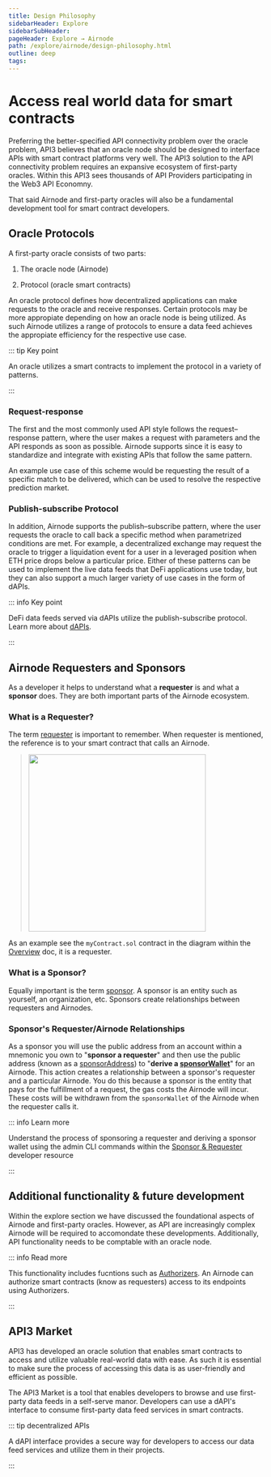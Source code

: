 ```yaml
---
title: Design Philosophy
sidebarHeader: Explore
sidebarSubHeader:
pageHeader: Explore → Airnode
path: /explore/airnode/design-philosophy.html
outline: deep
tags:
---
```


<PageHeader/>

<SearchHighlight/>

# Access real world data for smart contracts

Preferring the better-specified API connectivity problem over the oracle
problem, API3 believes that an oracle node should be designed to interface APIs
with smart contract platforms very well<!-- rather than as a sandbox that can
purportedly be used for any imaginable purpose-->. The API3 solution to the API connectivity
problem requires an expansive ecosystem of first-party oracles. Within this API3
sees thousands of API Providers participating in the Web3 API Economny.

That said Airnode and first-party oracles will also be a fundamental development
tool for smart contract developers.

<!--Any non-essential feature added to an application increases development time,
maintenance cost and the number of potential bugs. Essential features, though,
should be included out-of-the-box, and the burden of their implementation should
not be carried by the user. For instance, using third-party external adapters to
supply fundamental functionality is flawed by design. It is thus important to
know the exact purpose of the application so that one can specify its scope.-->

<!--In its simplest form: Airnode interfaces APIs with smart contract platforms. It
is well-equipped to do this, but only this is what it does. An oracle protocol
is required to serve the data on-chain.-->

<!--Preferring the better-specified API connectivity problem over the oracle
problem, API3 believes that an oracle node should be designed to interface APIs
with smart contract platforms very well, rather than as a sandbox that can
purportedly be used for any imaginable purpose. Based on this philosophy, the
Airnode protocol is designed to follow the self-emergent patterns used by APIs
to achieve as transparent and frictionless of an API–smart contract platform
interface as possible.-->

<!--Although such scope
might seem restrictive, it is not, given that APIs come in many shapes and forms
(HTTP/WebSocket, request–response/publish–subscribe/webhooks, etc.). In the long
term, Airnode intends to support all API platforms that might be in demand.-->

## Oracle Protocols

A first-party oracle consists of two parts:

1. The oracle node (Airnode)

2. Protocol (oracle smart contracts)

An oracle protocol defines how decentralized applications can make requests to
the oracle and receive responses. Certain protocols may be more appropiate
depending on how an oracle node is being utilized. As such Airnode utilizes a
range of protocols to ensure a data feed achieves the appropiate efficiency for
the respective use case.

::: tip Key point

An oracle utilizes a smart contracts to implement the protocol in a variety of
patterns.

:::

### Request-response

The first and the most commonly used API style follows the request–response
pattern, where the user makes a request with parameters and the API responds as
soon as possible. Airnode supports since it is easy to standardize and integrate
with existing APIs that follow the same pattern.

An example use case of this scheme would be requesting the result of a specific
match to be delivered, which can be used to resolve the respective prediction
market.

### Publish-subscribe Protocol

In addition, Airnode supports the publish–subscribe pattern, where the user
requests the oracle to call back a specific method when parametrized conditions
are met. For example, a decentralized exchange may request the oracle to trigger
a liquidation event for a user in a leveraged position when ETH price drops
below a particular price. Either of these patterns can be used to implement the
live data feeds that DeFi applications use today, but they can also support a
much larger variety of use cases in the form of dAPIs.

::: info Key point

DeFi data feeds served via dAPIs utilize the publish-subscribe protocol. Learn
more about [dAPIs](/explore/dapis/why-use-dapis.md).

:::

## Airnode Requesters and Sponsors

As a developer it helps to understand what a **requester** is and what a
**sponsor** does. They are both important parts of the Airnode ecosystem.

### What is a Requester?

The term [requester](../concepts/requester.md) is important to remember. When
requester is mentioned, the reference is to your smart contract that calls an
Airnode.

> <img src="/reference/airnode/latest/assets/images/requesters-sponsors-1.png" width="350px"/>

As an example see the `myContract.sol` contract in the diagram within the
[Overview](./) doc, it is a requester.

### What is a Sponsor?

Equally important is the term [sponsor](../concepts/sponsor.md). A sponsor is an
entity such as yourself, an organization, etc. Sponsors create relationships
between requesters and Airnodes.

### Sponsor's Requester/Airnode Relationships

As a sponsor you will use the public address from an account within a mnemonic
you own to "**sponsor a requester**" and then use the public address (known as a
[sponsorAddress](../concepts/sponsor.md#sponsoraddress)) to "**derive a
[sponsorWallet](../concepts/sponsor.md#sponsorwallet)**" for an Airnode. This
action creates a relationship between a sponsor's requester and a particular
Airnode. You do this because a sponsor is the entity that pays for the
fulfillment of a request, the gas costs the Airnode will incur. These costs will
be withdrawn from the `sponsorWallet` of the Airnode when the requester calls
it.

::: info Learn more

Understand the process of sponsoring a requester and deriving a sponsor wallet
using the admin CLI commands within the
[Sponsor & Requester](/reference/airnode/latest/concepts/requesters-sponsors.md)
developer resource

:::

## Additional functionality & future development

Within the explore section we have discussed the foundational aspects of Airnode
and first-party oracles. However, as API are increasingly complex Airnode will
be required to accomondate these developments. Additionally, API functionality
needs to be comptable with an oracle node.

::: info Read more

This functionality includes fucntions such as
[Authorizers](/reference/airnode/latest/understand/apply-auth.html). An Airnode
can authorize smart contracts (know as requesters) access to its endpoints using
Authorizers.

:::

## API3 Market

API3 has developed an oracle solution that enables smart contracts to access and
utilize valuable real-world data with ease. As such it is essential to make sure
the process of accessing this data is as user-friendly and efficient as
possible.

<!--The API3 Market is easy to use with an intuitive UI. Developers are able to
browse and access first-party data feeds via a dAPI interface. This interface is
how API3's data feed services will be consumed by DeFi protocols.-->

The API3 Market is a tool that enables developers to browse and use first-party
data feeds in a self-serve manor. Developers can use a dAPI's interface to
consume first-party data<!--price?--> feed services in smart contracts.

::: tip decentralized APIs

A dAPI interface provides a secure way for developers to access our data feed
services and utilize them in their projects.

:::

<!--
## Requirements

If you want to know what prevents first-party oracles from widespread use, read
[this API3 blog post.](https://medium.com/api3/where-are-the-first-party-oracles-5078cebaf17)<ExternalLinkImage/>

Airnode is designed to run as a first-party oracle by the API providers
themselves. As a result, this imposes fairly restrictive requirements:

<p align="center">
  <img src="../assets/images/airnode.png" />
</p>

- The API provider does not know how to operate an oracle node. The oracle node
  thus should not require any know-how from the API provider.
- API–oracle node integration should be standardized so that tools can be
  developed to streamline the process.
- The API provider does not want to invest man-hours to operate the node. The
  oracle node should thus function according to the _set-and-forget_ principle.
- The API provider does not want to pay for hosting when their oracle is not
  being used. The hosting services thus should be priced on-demand.
- The API provider cannot accept cryptocurrency as payment due to compliance,
  legal and accounting reasons. They cannot exchange cryptocurrencies or fund
  their node wallets for the same reasons. The protocol thus should not require
  the API provider to handle cryptocurrency as a means of payment, or fund their
  node wallet periodically.
- The API provider cannot stake funds that would expose them to financial risk
  due to compliance, legal and accounting reasons. The security mechanics of the
  protocol thus should not depend on oracles to stake.-->
